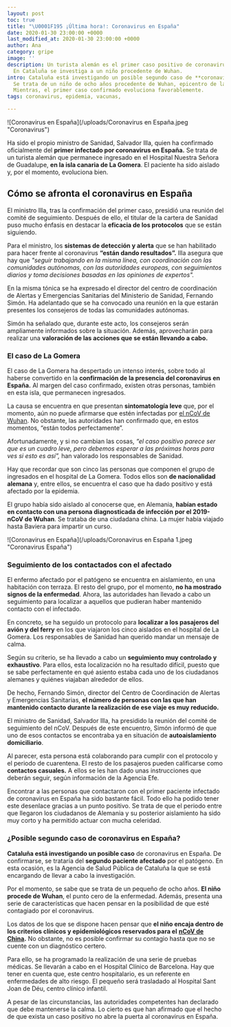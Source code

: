 ```yaml
---
layout: post
toc: true
title: "\U0001F195 ¡Última hora!: Coronavirus en España"
date: 2020-01-30 23:00:00 +0000
last_modified_at: 2020-01-30 23:00:00 +0000
author: Ana
category: gripe
image: ''
description: Un turista alemán es el primer caso positivo de coronavirus en España.
  En Cataluña se investiga a un niño procedente de Wuhan.
intro: Cataluña está investigando un posible segundo caso de **coronavirus en España**.
  Se trata de un niño de ocho años procedente de Wuhan, epicentro de la epidemia.
  Mientras, el primer caso confirmado evoluciona favorablemente.
tags: coronavirus, epidemia, vacunas,

---
```

![Coronavirus en España](/uploads/Coronavirus en España.jpeg "Coronavirus")

Ha sido el propio ministro de Sanidad, Salvador Illa, quien ha confirmado oficialmente del **primer infectado por coronavirus en España.** Se trata de un turista alemán que permanece ingresado en el Hospital Nuestra Señora de Guadalupe, **en la isla canaria de La Gomera**. El paciente ha sido aislado y, por el momento, evoluciona bien.

## Cómo se afronta el coronavirus en España

El ministro Illa, tras la confirmación del primer caso, presidió una reunión del comité de seguimiento. Después de ello, el titular de la cartera de Sanidad puso mucho énfasis en destacar la **eficacia de los protocolos** que se están siguiendo.

Para el ministro, los **sistemas de detección y alerta** que se han habilitado para hacer frente al coronavirus **“están dando resultados”.** Illa asegura que hay que _"seguir trabajando en la misma línea, con coordinación con las comunidades autónomas, con las autoridades europeas, con seguimientos diarios y toma decisiones basadas en las opiniones de expertos"._

En la misma tónica se ha expresado el director del centro de coordinación de Alertas y Emergencias Sanitarias del Ministerio de Sanidad, Fernando Simón. Ha adelantado que se ha convocado una reunión en la que estarán presentes los consejeros de todas las comunidades autónomas.

Simón ha señalado que, durante este acto, los consejeros serán ampliamente informados sobre la situación. Además, aprovecharán para realizar una **valoración de las acciones que se están llevando a cabo.**

### El caso de La Gomera

El caso de La Gomera ha despertado un intenso interés, sobre todo al haberse convertido en la **confirmación de la presencia del coronavirus en España.** Al margen del caso confirmado, existen otras personas, también en esta isla, que permanecen ingresados.

La causa se encuentra en que presentan **sintomatología leve** que, por el momento, aún no puede afirmarse que estén infectadas por [el nCoV de Wuhan](https://zenseiapp.com/gripe/coronavirus-de-wuhan-fake-news-vs-realidad/). No obstante, las autoridades han confirmado que, en estos momentos, “están todos perfectamente”.

Afortunadamente, y si no cambian las cosas, _“el caso positivo parece ser que es un cuadro leve, pero debemos esperar a las próximas horas para ves si esto es así”,_ han valorado los responsables de Sanidad.

Hay que recordar que son cinco las personas que componen el grupo de ingresados en el hospital de La Gomera. Todos ellos son **de nacionalidad alemana** y, entre ellos, se encuentra el caso que ha dado positivo y está afectado por la epidemia.

El grupo había sido aislado al conocerse que, en Alemania, **habían estado en contacto con una persona diagnosticada de infección** **por el 2019-nCoV de Wuhan**. Se trataba de una ciudadana china. La mujer había viajado hasta Baviera para impartir un curso.

![Coronavirus en España](/uploads/Coronavirus en España 1.jpeg "Coronavirus España")

### Seguimiento de los contactados con el afectado

El enfermo afectado por el patógeno se encuentra en aislamiento, en una habitación con terraza. El resto del grupo, por el momento, **no ha mostrado signos de la enfermedad**. Ahora, las autoridades han llevado a cabo un seguimiento para localizar a aquellos que pudieran haber mantenido contacto con el infectado.

En concreto, se ha seguido un protocolo para **localizar a los pasajeros del avión y del ferry** en los que viajaron los cinco aislados en el hospital de La Gomera. Los responsables de Sanidad han querido mandar un mensaje de calma.

Según su criterio, se ha llevado a cabo un **seguimiento muy controlado y exhaustivo**. Para ellos, esta localización no ha resultado difícil, puesto que se sabe perfectamente en qué asiento estaba cada uno de los ciudadanos alemanes y quiénes viajaban alrededor de ellos.

De hecho, Fernando Simón, director del Centro de Coordinación de Alertas y Emergencias Sanitarias, **el número de personas con las que han mantenido contacto durante la realización de ese viaje es muy reducido.**

El ministro de Sanidad, Salvador Illa, ha presidido la reunión del comité de seguimiento del nCoV. Después de este encuentro, Simón informó de que uno de esos contactos se encontraba ya en situación de **autoaislamiento domiciliario**.

Al parecer, esta persona está colaborando para cumplir con el protocolo y el periodo de cuarentena. El resto de los pasajeros pueden calificarse como **contactos casuales.** A ellos se les han dado unas instrucciones que deberán seguir, según información de la Agencia Efe.

Encontrar a las personas que contactaron con el primer paciente infectado de coronavirus en España ha sido bastante fácil. Todo ello ha podido tener este desenlace gracias a un punto positivo. Se trata de que el periodo entre que llegaron los ciudadanos de Alemania y su posterior aislamiento ha sido muy corto y ha permitido actuar con mucha celeridad.

### ¿Posible segundo caso de coronavirus en España?

**Cataluña está investigando un posible caso** de coronavirus en España. De confirmarse, se trataría del **segundo paciente afectado** por el patógeno. En esta ocasión, es la Agencia de Salud Pública de Cataluña la que se está encargando de llevar a cabo la investigación.

Por el momento, se sabe que se trata de un pequeño de ocho años. **El niño procede de Wuhan**, el punto cero de la enfermedad. Además, presenta una serie de características que hacen pensar en la posibilidad de que esté contagiado por el coronavirus.

Los datos de los que se dispone hacen pensar que **el niño encaja dentro de los criterios clínicos y epidemiológicos reservados para el** [**nCoV de China**](https://www.lavanguardia.com/internacional/20200202/473267693591/primera-muerte-coronavirus-fuera-china-filipinas.html)**.** No obstante, no es posible confirmar su contagio hasta que no se cuente con un diagnóstico certero.

Para ello, se ha programado la realización de una serie de pruebas médicas. Se llevarán a cabo en el Hospital Clínico de Barcelona. Hay que tener en cuenta que, este centro hospitalario, es un referente en enfermedades de alto riesgo. El pequeño será trasladado al Hospital Sant Joan de Déu, centro clínico infantil.

A pesar de las circunstancias, las autoridades competentes han declarado que debe mantenerse la calma. Lo cierto es que han afirmado que el hecho de que exista un caso positivo no abre la puerta al coronavirus en España.